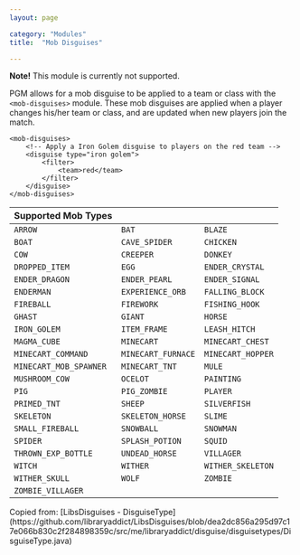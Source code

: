 ```yaml
---
layout: page

category: "Modules"
title:  "Mob Disguises"

---
```


<div class="alert alert-warning"><strong>Note!</strong> This module is currently not supported.</div>

PGM allows for a mob disguise to be applied to a team or class with the `<mob-disguises>` module. These mob disguises are applied when a player changes his/her team or class, and are updated when new players join the match.

    <mob-disguises>
        <!-- Apply a Iron Golem disguise to players on the red team -->
        <disguise type="iron golem">
            <filter>
                <team>red</team>
            </filter>
        </disguise>
    </mob-disguises>
<div class='table-responsive'>
  <table class='table table-striped table-condensed'>
    <thead>
      <tr>
        <th>Supported Mob Types</th>
        <th></th>
        <th></th>
      </tr>
    </thead>
    <tbody>
      <tr>
        <td>
          <code>ARROW</code>
        </td>
        <td>
          <code>BAT</code>
        </td>
        <td>
          <code>BLAZE</code>
        </td>
      </tr>
      <tr>
        <td>
          <code>BOAT</code>
        </td>
        <td>
          <code>CAVE_SPIDER</code>
        </td>
        <td>
          <code>CHICKEN</code>
        </td>
      </tr>
      <tr>
        <td>
          <code>COW</code>
        </td>
        <td>
          <code>CREEPER</code>
        </td>
        <td>
          <code>DONKEY</code>
        </td>
      </tr>
      <tr>
        <td>
          <code>DROPPED_ITEM</code>
        </td>
        <td>
          <code>EGG</code>
        </td>
        <td>
          <code>ENDER_CRYSTAL</code>
        </td>
      </tr>
      <tr>
        <td>
          <code>ENDER_DRAGON</code>
        </td>
        <td>
          <code>ENDER_PEARL</code>
        </td>
        <td>
          <code>ENDER_SIGNAL</code>
        </td>
      </tr>
      <tr>
        <td>
          <code>ENDERMAN</code>
        </td>
        <td>
          <code>EXPERIENCE_ORB</code>
        </td>
        <td>
          <code>FALLING_BLOCK</code>
        </td>
      </tr>
      <tr>
        <td>
          <code>FIREBALL</code>
        </td>
        <td>
          <code>FIREWORK</code>
        </td>
        <td>
          <code>FISHING_HOOK</code>
        </td>
      </tr>
      <tr>
        <td>
          <code>GHAST</code>
        </td>
        <td>
          <code>GIANT</code>
        </td>
        <td>
          <code>HORSE</code>
        </td>
      </tr>
      <tr>
        <td>
          <code>IRON_GOLEM</code>
        </td>
        <td>
          <code>ITEM_FRAME</code>
        </td>
        <td>
          <code>LEASH_HITCH</code>
        </td>
      </tr>
      <tr>
        <td>
          <code>MAGMA_CUBE</code>
        </td>
        <td>
          <code>MINECART</code>
        </td>
        <td>
          <code>MINECART_CHEST</code>
        </td>
      </tr>
      <tr>
        <td>
          <code>MINECART_COMMAND</code>
        </td>
        <td>
          <code>MINECART_FURNACE</code>
        </td>
        <td>
          <code>MINECART_HOPPER</code>
        </td>
      </tr>
      <tr>
        <td>
          <code>MINECART_MOB_SPAWNER</code>
        </td>
        <td>
          <code>MINECART_TNT</code>
        </td>
        <td>
          <code>MULE</code>
        </td>
      </tr>
      <tr>
        <td>
          <code>MUSHROOM_COW</code>
        </td>
        <td>
          <code>OCELOT</code>
        </td>
        <td>
          <code>PAINTING</code>
        </td>
      </tr>
      <tr>
        <td>
          <code>PIG</code>
        </td>
        <td>
          <code>PIG_ZOMBIE</code>
        </td>
        <td>
          <code>PLAYER</code>
        </td>
      </tr>
      <tr>
        <td>
          <code>PRIMED_TNT</code>
        </td>
        <td>
          <code>SHEEP</code>
        </td>
        <td>
          <code>SILVERFISH</code>
        </td>
      </tr>
      <tr>
        <td>
          <code>SKELETON</code>
        </td>
        <td>
          <code>SKELETON_HORSE</code>
        </td>
        <td>
          <code>SLIME</code>
        </td>
      </tr>
      <tr>
        <td>
          <code>SMALL_FIREBALL</code>
        </td>
        <td>
          <code>SNOWBALL</code>
        </td>
        <td>
          <code>SNOWMAN</code>
        </td>
      </tr>
      <tr>
        <td>
          <code>SPIDER</code>
        </td>
        <td>
          <code>SPLASH_POTION</code>
        </td>
        <td>
          <code>SQUID</code>
        </td>
      </tr>
      <tr>
        <td>
          <code>THROWN_EXP_BOTTLE</code>
        </td>
        <td>
          <code>UNDEAD_HORSE</code>
        </td>
        <td>
          <code>VILLAGER</code>
        </td>
      </tr>
      <tr>
        <td>
          <code>WITCH</code>
        </td>
        <td>
          <code>WITHER</code>
        </td>
        <td>
          <code>WITHER_SKELETON</code>
        </td>
      </tr>
      <tr>
        <td>
          <code>WITHER_SKULL</code>
        </td>
        <td>
          <code>WOLF</code>
        </td>
        <td>
          <code>ZOMBIE</code>
        </td>
      </tr>
      <tr>
        <td>
          <code>ZOMBIE_VILLAGER</code>
        </td>
        <td></td>
        <td></td>
      </tr>
    </tbody>
  </table>
  Copied from: [LibsDisguises - DisguiseType](https://github.com/libraryaddict/LibsDisguises/blob/dea2dc856a295d97c17e066b830c2f284898359c/src/me/libraryaddict/disguise/disguisetypes/DisguiseType.java)
</div>
